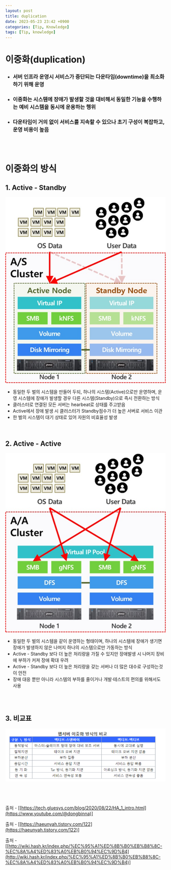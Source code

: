 ```yaml
---
layout: post
title: duplication
date: 2023-05-23 23:42 +0900
categories: [Tip, Knowledge]
tags: [Tip, knowledge]
---
```



# 이중화(duplication)


- ### 서버 인프라 운영시 서비스가 중단되는 다운타임(downtime)을 최소화 하기 위해 운영 
- ### 이중화는 시스템에 장애가 발생할 것을 대비해서 동일한 기능을 수행하는 예비 시스템을 동시에 운용하는 행위
- ### 다운타임이 거의 없이 서비스를 지속할 수 있으나 초기 구성이 복잡하고, 운영 비용이 높음

<br/>
<br/>

# 이중화의 방식

## 1. Active - Standby

![HA1_AS](/assets/img/post_img/HA1_AS.jpg "HA1_AS")

- 동일한 두 벌의 시스템을 만들어 두되, 하나의 시스템(Active)으로만 운영하며, 운영 시스템에 장애가 발생할 경우 다른 시스템(Standby)으로 즉시 전환하는 방식
- 클러스터로 연결된 모든 서버는 hearbeat로 상태를 주고받음
- Active에서 장애 발생 시 클러스터가 Standby점수가 더 높은 서버로 서비스 이관
- 한 벌의 시스템이 대기 상태로 있어 자원의 비효율성 발생

<br/>

## 2. Active - Active

![HA1_AA](/assets/img/post_img/HA1_AA.jpg "HA1_AA")

- 동일한 두 벌의 시스템을 같이 운영하는 형태이며, 하나의 시스템에 장애가 생기면 장애가 발생하지 않은 나머지 하나의 시스템으로만 가동하는 방식
- Active - Standby 보다 더 높은 처리량을 가질 수 있지만 장애발생 시 나머지 장비에 부하가 커져 장애 확대 우려
- Active - Standby 보다 더 높은 처리량을 갖는 서버나 더 많은 대수로 구성하는것이 안전
- 장애 대응 뿐만 아니라 시스템의 부하를 줄이거나 개발·테스트의 편의를 위해서도 사용

<br/>
<br/>

## 3. 비교표

![AAVSAS](/assets/img/post_img/AAVSAS.PNG "AAVSAS")





<br/>


#

출처 - [[https://tech.gluesys.com/blog/2020/08/22/HA_1_intro.html](https://www.youtube.com/@dongbinna)]  

출처 - [[https://haeunyah.tistory.com/122](https://haeunyah.tistory.com/122)]  

출처 - [[http://wiki.hash.kr/index.php/%EC%95%A1%ED%8B%B0%EB%B8%8C-%EC%8A%A4%ED%83%A0%EB%B0%94%EC%9D%B4](http://wiki.hash.kr/index.php/%EC%95%A1%ED%8B%B0%EB%B8%8C-%EC%8A%A4%ED%83%A0%EB%B0%94%EC%9D%B4)]  




